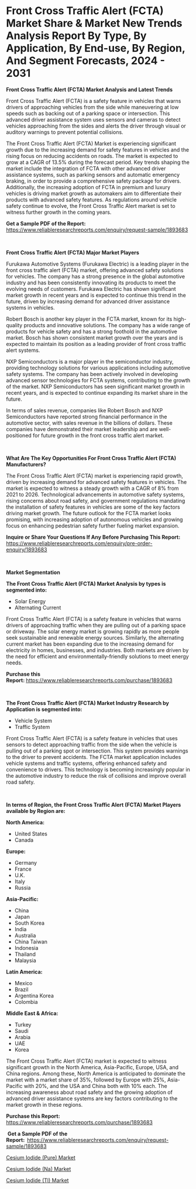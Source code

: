 <p><h1>Front Cross Traffic Alert (FCTA) Market Share & Market New Trends Analysis Report By Type, By Application, By End-use, By Region, And Segment Forecasts, 2024 - 2031</h1></p><p><strong>Front Cross Traffic Alert (FCTA) Market Analysis and Latest Trends</strong></p>
<p><p>Front Cross Traffic Alert (FCTA) is a safety feature in vehicles that warns drivers of approaching vehicles from the side while maneuvering at low speeds such as backing out of a parking space or intersection. This advanced driver assistance system uses sensors and cameras to detect vehicles approaching from the sides and alerts the driver through visual or auditory warnings to prevent potential collisions.</p><p>The Front Cross Traffic Alert (FCTA) Market is experiencing significant growth due to the increasing demand for safety features in vehicles and the rising focus on reducing accidents on roads. The market is expected to grow at a CAGR of 13.5% during the forecast period. Key trends shaping the market include the integration of FCTA with other advanced driver assistance systems, such as parking sensors and automatic emergency braking, in order to provide a comprehensive safety package for drivers. Additionally, the increasing adoption of FCTA in premium and luxury vehicles is driving market growth as automakers aim to differentiate their products with advanced safety features. As regulations around vehicle safety continue to evolve, the Front Cross Traffic Alert market is set to witness further growth in the coming years.</p></p>
<p><strong>Get a Sample PDF of the Report:&nbsp;</strong> <a href="https://www.reliableresearchreports.com/enquiry/request-sample/1893683">https://www.reliableresearchreports.com/enquiry/request-sample/1893683</a></p>
<p>&nbsp;</p>
<p><strong>Front Cross Traffic Alert (FCTA) Major Market Players</strong></p>
<p><p>Furukawa Automotive Systems (Furukawa Electric) is a leading player in the front cross traffic alert (FCTA) market, offering advanced safety solutions for vehicles. The company has a strong presence in the global automotive industry and has been consistently innovating its products to meet the evolving needs of customers. Furukawa Electric has shown significant market growth in recent years and is expected to continue this trend in the future, driven by increasing demand for advanced driver assistance systems in vehicles.</p><p>Robert Bosch is another key player in the FCTA market, known for its high-quality products and innovative solutions. The company has a wide range of products for vehicle safety and has a strong foothold in the automotive market. Bosch has shown consistent market growth over the years and is expected to maintain its position as a leading provider of front cross traffic alert systems.</p><p>NXP Semiconductors is a major player in the semiconductor industry, providing technology solutions for various applications including automotive safety systems. The company has been actively involved in developing advanced sensor technologies for FCTA systems, contributing to the growth of the market. NXP Semiconductors has seen significant market growth in recent years, and is expected to continue expanding its market share in the future.</p><p>In terms of sales revenue, companies like Robert Bosch and NXP Semiconductors have reported strong financial performance in the automotive sector, with sales revenue in the billions of dollars. These companies have demonstrated their market leadership and are well-positioned for future growth in the front cross traffic alert market.</p></p>
<p>&nbsp;</p>
<p><strong>What Are The Key Opportunities For Front Cross Traffic Alert (FCTA) Manufacturers?</strong></p>
<p><p>The Front Cross Traffic Alert (FCTA) market is experiencing rapid growth, driven by increasing demand for advanced safety features in vehicles. The market is expected to witness a steady growth with a CAGR of 8% from 2021 to 2026. Technological advancements in automotive safety systems, rising concerns about road safety, and government regulations mandating the installation of safety features in vehicles are some of the key factors driving market growth. The future outlook for the FCTA market looks promising, with increasing adoption of autonomous vehicles and growing focus on enhancing pedestrian safety further fueling market expansion.</p></p>
<p><strong>Inquire or Share Your Questions If Any Before Purchasing This Report:</strong> <a href="https://www.reliableresearchreports.com/enquiry/pre-order-enquiry/1893683">https://www.reliableresearchreports.com/enquiry/pre-order-enquiry/1893683</a></p>
<p>&nbsp;</p>
<p><strong>Market Segmentation</strong></p>
<p><strong>The Front Cross Traffic Alert (FCTA) Market Analysis by types is segmented into:</strong></p>
<p><ul><li>Solar Energy</li><li>Alternating Current</li></ul></p>
<p><p>Front Cross Traffic Alert (FCTA) is a safety feature in vehicles that warns drivers of approaching traffic when they are pulling out of a parking space or driveway. The solar energy market is growing rapidly as more people seek sustainable and renewable energy sources. Similarly, the alternating current market has been expanding due to the increasing demand for electricity in homes, businesses, and industries. Both markets are driven by the need for efficient and environmentally-friendly solutions to meet energy needs.</p></p>
<p><strong>Purchase this Report:&nbsp;</strong><a href="https://www.reliableresearchreports.com/purchase/1893683">https://www.reliableresearchreports.com/purchase/1893683</a></p>
<p>&nbsp;</p>
<p><strong>The Front Cross Traffic Alert (FCTA) Market Industry Research by Application is segmented into:</strong></p>
<p><ul><li>Vehicle System</li><li>Traffic System</li></ul></p>
<p><p>Front Cross Traffic Alert (FCTA) is a safety feature in vehicles that uses sensors to detect approaching traffic from the side when the vehicle is pulling out of a parking spot or intersection. This system provides warnings to the driver to prevent accidents. The FCTA market application includes vehicle systems and traffic systems, offering enhanced safety and convenience to drivers. This technology is becoming increasingly popular in the automotive industry to reduce the risk of collisions and improve overall road safety.</p></p>
<p>&nbsp;</p>
<p><strong>In terms of Region, the Front Cross Traffic Alert (FCTA) Market Players available by Region are:</strong></p>
<p>
    <p> <strong> North America: </strong>
        <ul>
            <li>United States</li>
            <li>Canada</li>
        </ul>
        </p> 
    <p> <strong> Europe: </strong>
        <ul>
            <li>Germany</li>
            <li>France</li>
            <li>U.K.</li>
            <li>Italy</li>
            <li>Russia</li>
        </ul>
        </p> 
    <p> <strong> Asia-Pacific: </strong>
        <ul>
            <li>China</li>
            <li>Japan</li>
            <li>South Korea</li>
            <li>India</li>
            <li>Australia</li>
            <li>China Taiwan</li>
            <li>Indonesia</li>
            <li>Thailand</li>
            <li>Malaysia</li>
        </ul>
        </p> 
    <p> <strong> Latin America: </strong>
        <ul>
            <li>Mexico</li>
            <li>Brazil</li>
            <li>Argentina Korea</li>
            <li>Colombia</li>
        </ul>
        </p> 
    <p> <strong> Middle East & Africa: </strong>
        <ul>
            <li>Turkey</li>
            <li>Saudi</li>
            <li>Arabia</li>
            <li>UAE</li>
            <li>Korea</li>
        </ul>
    </p>
    </p>
<p><p>The Front Cross Traffic Alert (FCTA) market is expected to witness significant growth in the North America, Asia-Pacific, Europe, USA, and China regions. Among these, North America is anticipated to dominate the market with a market share of 35%, followed by Europe with 25%, Asia-Pacific with 20%, and the USA and China both with 10% each. The increasing awareness about road safety and the growing adoption of advanced driver assistance systems are key factors contributing to the market growth in these regions.</p></p>
<p><strong>Purchase this Report: </strong><a href="https://www.reliableresearchreports.com/purchase/1893683">https://www.reliableresearchreports.com/purchase/1893683</a></p>
<p>&nbsp;<strong>Get a Sample PDF of the Report:&nbsp;&nbsp;</strong><a href="https://www.reliableresearchreports.com/enquiry/request-sample/1893683">https://www.reliableresearchreports.com/enquiry/request-sample/1893683</a></p>
<p><strong></strong></p>
<p><p><a href="https://view.publitas.com/reportprime-1/cesium-iodide-pure-market-provides-a-comprehensive-analysis-including-a-macro-overview-of-the-market-as-well-as-micro-details-such-as-market-size-and-competitive-landscape/">Cesium Iodide (Pure) Market</a></p><p><a href="https://view.publitas.com/reportprime-1/cesium-iodide-na-market-size-focuses-on-market-dynamics-in-depth-analysis-and-future-projections-of-its-market-forecasted-for-period-from-2023-to-2030/">Cesium Iodide (Na) Market</a></p><p><a href="https://view.publitas.com/reportprime-1/cesium-iodide-tl-market-provides-detailed-segmentation-of-this-market-based-on-type-application-and-region-and-forecast-for-the-period-from-2023-2030/">Cesium Iodide (Tl) Market</a></p></p>